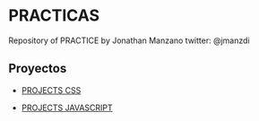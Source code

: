 

# PRACTICAS

Repository of PRACTICE by Jonathan Manzano twitter: @jmanzdi

## Proyectos

- [PROJECTS CSS](https://jonathanmanzanodiaz.github.io/practice/CSS-PRACTICE)

- [PROJECTS JAVASCRIPT](https://jonathanmanzanodiaz.github.io/practice/CSS-PRACTICE)
